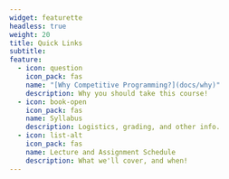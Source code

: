 ```yaml
---
widget: featurette
headless: true
weight: 20
title: Quick Links
subtitle: 
feature:
  - icon: question
    icon_pack: fas
    name: "[Why Competitive Programming?](docs/why)"
    description: Why you should take this course!
  - icon: book-open
    icon_pack: fas
    name: Syllabus
    description: Logistics, grading, and other info.
  - icon: list-alt
    icon_pack: fas
    name: Lecture and Assignment Schedule
    description: What we'll cover, and when!
---
```

